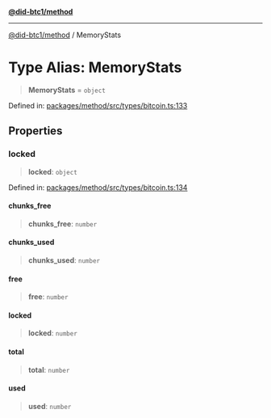 [**@did-btc1/method**](../README.md)

***

[@did-btc1/method](../globals.md) / MemoryStats

# Type Alias: MemoryStats

> **MemoryStats** = `object`

Defined in: [packages/method/src/types/bitcoin.ts:133](https://github.com/dcdpr/did-btc1-js/blob/4ab6f9915d95beed9bc633644c9db1539395f512/packages/method/src/types/bitcoin.ts#L133)

## Properties

### locked

> **locked**: `object`

Defined in: [packages/method/src/types/bitcoin.ts:134](https://github.com/dcdpr/did-btc1-js/blob/4ab6f9915d95beed9bc633644c9db1539395f512/packages/method/src/types/bitcoin.ts#L134)

#### chunks\_free

> **chunks\_free**: `number`

#### chunks\_used

> **chunks\_used**: `number`

#### free

> **free**: `number`

#### locked

> **locked**: `number`

#### total

> **total**: `number`

#### used

> **used**: `number`
